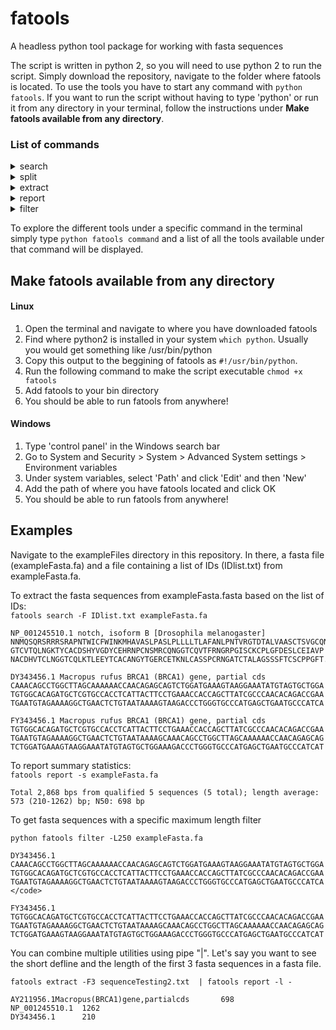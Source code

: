 # fatools
A headless python tool package for working with fasta sequences

The script is written in python 2, so you will need to use python 2 to run the script.
Simply download the repository, navigate to the folder where fatools is located. To use the tools you have to start any command with 
`python fatools`. If you want to run the script without having to type 'python' or run it from any directory in your terminal, follow the instructions under **Make fatools available from any directory**.

### List of commands
<details>
  <summary> search </summary>
  
  **-s  string:** search for entries containing "string" in the sequence </br>
  
  **-d  string:** search for entries containing "string" in the defline: Default is for exact match, use "/string" for flexibility </br>     
  
  **-F  file:** search for sequences for a list of IDs in the file.
      Can use -D to specify delimiter, default is space or '|' or end of line. </br>
      use -i to specify the field number, default is 1. </br>
      
  **-1**  find single match for -d and -s </br>
  
  **-v**  use with -s, -d or -f to negate the search
  
  ---
</details>

<details>
  <summary> split </summary> 
  
 **-G N** split the sequences as non-gap framments, N is the number of consecutive Ns, default 1
 Use -G with -t to  print gap positions only, default 0 </br>
 
**-n N** divide into chunks containing N# of sequences </br>

**-N N** divide sequences into N chunks </br>

**-M N** divide sequences into chunks ~N MB (million bp) in size </br>

**-o file:** output file\n

---
</details>

<details>
  <summary> extract </summary>
  
**-I N** extract sequence from N bp to the end (1-based), works with a single fasta entry. </br>

**-E N** extract sequence up to to N bp (1-based), works with a single fasta entry
   use '-I N -E M' to extract sequence from 'N to N+M' bp (inclusive) </br>
   
 **-F N** extract the first N fasta entries </br>
 
 **-B N** extract from the Nth entry to the last entry
     use '-B N -F M' to extract sequences from N to N+M (inclusive) </br> 
     
 ---
</details>

<details>
  <summary> report </summary>
  
  **-f** print fasta as in the original </br>
  
  **-F** print fasta with sequence in one line </br>
  
  **-n** print sequence without define </br>
  
  **-d** print short defline before the first space </br>
  
  **-D** print the original defline </br>
  
  **-c** count the number of fasta entries </br>
  
  **-l** print short defline\tlength </br>
  
  **-L** print original defline\tlength </br>
  
  **-s** report sequence summary statistics including N50 </br>
  
  **-S** report sequence summary statistics plus detailed gap info </br>
  
  **-v** take revevrse compliment </br>
  
  **-t** turn all non-ACGT letters to N </br>
  
  **-m** remove all non-ACGT letters
  
  ---
</details>

<details>
  <summary> filter </summary>
  
 **-g N** ignore sequences with N or more Ns (print to STDERR) </br>
 
**-r 1/2 1:** remove redundant entry based on ID, 2: keep redudant entries by adding 
 a a number to the identical IDs) </br>
 
**-R 1/N** identify and remove identical entries (redudant entries in STDERR and NR entries on STDOUT) 
 by sequences based on 1: complete sequence; N: only the first and last N bases </br>
 
**-l N** sequence minimal length </br>

**-L N** sequence maximal length </br>

---
</details>

To explore the different tools under a specific command in the terminal simply type
`python fatools command` and a list of all the tools available under that command will be displayed.

Make fatools available from any directory
------
#### Linux
1. Open the terminal and navigate to where you have downloaded fatools
2. Find where python2 is installed in your system `which python`. Usually you would get something like /usr/bin/python
3. Copy this output to the beggining of fatools as `#!/usr/bin/python`.
4. Run the following command to make the script executable `chmod +x fatools`
5. Add fatools to your bin directory
6. You should be able to run fatools from anywhere!

#### Windows
1. Type 'control panel' in the Windows search bar
2. Go to System and Security > System > Advanced System settings > Environment variables
3. Under system variables, select 'Path' and click 'Edit' and then 'New'
4. Add the path of where you have fatools located and click OK
5. You should be able to run fatools from anywhere!



Examples
------
Navigate to the exampleFiles directory in this repository. In there, a fasta file (exampleFasta.fa) and a file containing a list of IDs (IDlist.txt) from exampleFasta.fa.

To extract the fasta sequences from exampleFasta.fasta based on the list of IDs:</br>
`fatools search -F IDlist.txt exampleFasta.fa` </br>

```
NP_001245510.1 notch, isoform B [Drosophila melanogaster]
NNMQSQRSRRRSRAPNTWICFWINKMHAVASLPASLPLLLLTLAFANLPNTVRGTDTALVAASCTSVGCQNG
GTCVTQLNGKTYCACDSHYVGDYCEHRNPCNSMRCQNGGTCQVTFRNGRPGISCKCPLGFDESLCEIAVP
NACDHVTCLNGGTCQLKTLEEYTCACANGYTGERCETKNLCASSPCRNGATCTALAGSSSFTCSCPPGFT... 

DY343456.1 Macropus rufus BRCA1 (BRCA1) gene, partial cds
CAAACAGCCTGGCTTAGCAAAAAACCAACAGAGCAGTCTGGATGAAAGTAAGGAAATATGTAGTGCTGGA
TGTGGCACAGATGCTCGTGCCACCTCATTACTTCCTGAAACCACCAGCTTATCGCCCAACACAGACCGAA
TGAATGTAGAAAAGGCTGAACTCTGTAATAAAAGTAAGACCCTGGGTGCCCATGAGCTGAATGCCCATCA 

FY343456.1 Macropus rufus BRCA1 (BRCA1) gene, partial cds
TGTGGCACAGATGCTCGTGCCACCTCATTACTTCCTGAAACCACCAGCTTATCGCCCAACACAGACCGAA
TGAATGTAGAAAAGGCTGAACTCTGTAATAAAAGCAAACAGCCTGGCTTAGCAAAAAACCAACAGAGCAG
TCTGGATGAAAGTAAGGAAATATGTAGTGCTGGAAAGACCCTGGGTGCCCATGAGCTGAATGCCCATCAT 
```

To report summary statistics:</br>
`fatools report -s exampleFasta.fa`</br>

`Total 2,868 bps from qualified 5 sequences (5 total); length average: 573 (210-1262) bp; N50: 698 bp`

To get fasta sequences with a specific maximum length filter

`python fatools filter -L250 exampleFasta.fa` </br>

```
DY343456.1
CAAACAGCCTGGCTTAGCAAAAAACCAACAGAGCAGTCTGGATGAAAGTAAGGAAATATGTAGTGCTGGA
TGTGGCACAGATGCTCGTGCCACCTCATTACTTCCTGAAACCACCAGCTTATCGCCCAACACAGACCGAA
TGAATGTAGAAAAGGCTGAACTCTGTAATAAAAGTAAGACCCTGGGTGCCCATGAGCTGAATGCCCATCA </code>

FY343456.1
TGTGGCACAGATGCTCGTGCCACCTCATTACTTCCTGAAACCACCAGCTTATCGCCCAACACAGACCGAA
TGAATGTAGAAAAGGCTGAACTCTGTAATAAAAGCAAACAGCCTGGCTTAGCAAAAAACCAACAGAGCAG
TCTGGATGAAAGTAAGGAAATATGTAGTGCTGGAAAGACCCTGGGTGCCCATGAGCTGAATGCCCATCAT 
```

You can combine multiple utilities using pipe "|". Let's say you want to see the short defline and the length of the first 3 fasta sequences in a fasta file.

`fatools extract -F3 sequenceTesting2.txt  | fatools report -l -`

```
AY211956.1Macropus(BRCA1)gene,partialcds       698 
NP_001245510.1  1262 
DY343456.1      210
``` 





